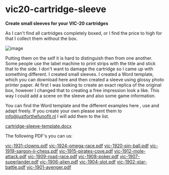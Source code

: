 # vic20-cartridge-sleeve
**Create small sleeves for your VIC-20 cartridges**

As I can't find all cartridges completely boxed, or I find the price to high for that I collect them without the box. 

![image](https://github.com/justforthefunofit/vic20-cartridge-sleeve/assets/116113817/40cdf23d-6d5d-4aba-958f-4df212e7a4cd)

Putting them on the self it is hard to distinguish then from one another. Some people use the label machine to print strips with the title and stick that to the side. I don't want to damage the cartridge so I came up with something different. I created small sleeves. I created a Word template, which you can download here and then created a sleeve using glossy photo printer paper. At first I was looking to create an exact replica of the original box, however I changed that to creating a free impression look a like. This way I could add a scene on the sleeve and also some game information.

You can find the Word template and the different examples here , use and adapt freely. If you create your own please sent them to info@justforthefunofit.nl I will add them to the list. 

[cartridge-sleeve-template.docx](https://github.com/justforthefunofit/vic20-cartridge-sleeve/files/15053249/cartridge-sleeve-template.docx)

The following PDF's you can us:


[vic-1931-clowns.pdf](https://github.com/justforthefunofit/vic20-cartridge-sleeve/files/15053263/vic-1931-clowns.pdf)
[vic-1924-omega-race.pdf](https://github.com/justforthefunofit/vic20-cartridge-sleeve/files/15053262/vic-1924-omega-race.pdf)
[vic-1920-pin-ball.pdf](https://github.com/justforthefunofit/vic20-cartridge-sleeve/files/15053261/vic-1920-pin-ball.pdf)
[vic-1919-sargon-ii-chess.pdf](https://github.com/justforthefunofit/vic20-cartridge-sleeve/files/15053260/vic-1919-sargon-ii-chess.pdf)
[vic-1915-pirates-cove.pdf](https://github.com/justforthefunofit/vic20-cartridge-sleeve/files/15053259/vic-1915-pirates-cove.pdf)
[vic-1912-mole-attack.pdf](https://github.com/justforthefunofit/vic20-cartridge-sleeve/files/15053258/vic-1912-mole-attack.pdf)
[vic-1909-road-race.pdf](https://github.com/justforthefunofit/vic20-cartridge-sleeve/files/15053257/vic-1909-road-race.pdf)
[vic-1908-poker.pdf](https://github.com/justforthefunofit/vic20-cartridge-sleeve/files/15053256/vic-1908-poker.pdf)
[vic-1907-superlander.pdf](https://github.com/justforthefunofit/vic20-cartridge-sleeve/files/15053255/vic-1907-superlander.pdf)
[vic-1906-alien.pdf](https://github.com/justforthefunofit/vic20-cartridge-sleeve/files/15053254/vic-1906-alien.pdf)
[vic-1904-slot.pdf](https://github.com/justforthefunofit/vic20-cartridge-sleeve/files/15053253/vic-1904-slot.pdf)
[vic-1902-star-battle.pdf](https://github.com/justforthefunofit/vic20-cartridge-sleeve/files/15053252/vic-1902-star-battle.pdf)
[vic-1901-avenger.pdf](https://github.com/justforthefunofit/vic20-cartridge-sleeve/files/15053251/vic-1901-avenger.pdf)

